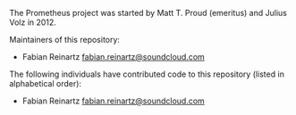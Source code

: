 The Prometheus project was started by Matt T. Proud (emeritus) and
Julius Volz in 2012.

Maintainers of this repository:

* Fabian Reinartz <fabian.reinartz@soundcloud.com>

The following individuals have contributed code to this repository
(listed in alphabetical order):

* Fabian Reinartz <fabian.reinartz@soundcloud.com>
